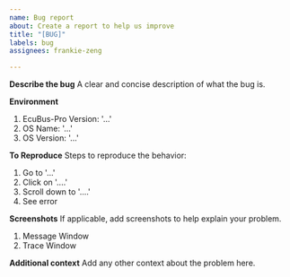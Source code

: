 ```yaml
---
name: Bug report
about: Create a report to help us improve
title: "[BUG]"
labels: bug
assignees: frankie-zeng

---
```


**Describe the bug**
A clear and concise description of what the bug is.

**Environment**
1. EcuBus-Pro Version: '...'
2. OS Name:  '...'
3. OS Version:  '...'

**To Reproduce**
Steps to reproduce the behavior:
1. Go to '...'
2. Click on '....'
3. Scroll down to '....'
4. See error

**Screenshots**
If applicable, add screenshots to help explain your problem.
1. Message Window
2. Trace Window

**Additional context**
Add any other context about the problem here.
